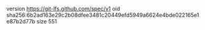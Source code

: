 version https://git-lfs.github.com/spec/v1
oid sha256:6b2ad163e29c2b08dfee3481c20449efd5949a6624e4bde022165e1e87b2d77b
size 551
